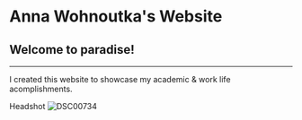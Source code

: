 # Anna Wohnoutka's Website
## Welcome to paradise!

***
I created this website to showcase my academic & work life acomplishments.

Headshot
![DSC00734](https://user-images.githubusercontent.com/95939657/145753004-09c407e1-9317-4509-bcdd-6c2527b13b5d.jpg)




